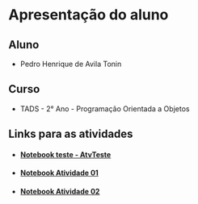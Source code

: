 # Apresentação do aluno
## Aluno
- Pedro Henrique de Avila Tonin
## Curso
- TADS - 2° Ano - Programação Orientada a Objetos
## Links para as atividades
- #### [Notebook teste - AtvTeste](AtvTeste/notebook/AtvTeste.ipynb)
- #### [Notebook Atividade 01](Atv01/notebook/Atv01.ipynb)
- #### [Notebook Atividade 02](Atv02/notebook/Atv02.ipynb)
